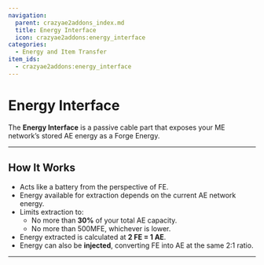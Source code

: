 ```yaml
---
navigation:
  parent: crazyae2addons_index.md
  title: Energy Interface
  icon: crazyae2addons:energy_interface
categories:
  - Energy and Item Transfer
item_ids:
  - crazyae2addons:energy_interface
---
```


# Energy Interface

The **Energy Interface** is a passive cable part that exposes your ME network’s stored AE energy as a Forge Energy.

---

## How It Works

- Acts like a battery from the perspective of FE.
- Energy available for extraction depends on the current AE network energy.
- Limits extraction to:
   - No more than **30%** of your total AE capacity.
   - No more than 500MFE, whichever is lower.
- Energy extracted is calculated at **2 FE = 1 AE**.
- Energy can also be **injected**, converting FE into AE at the same 2:1 ratio.

---

